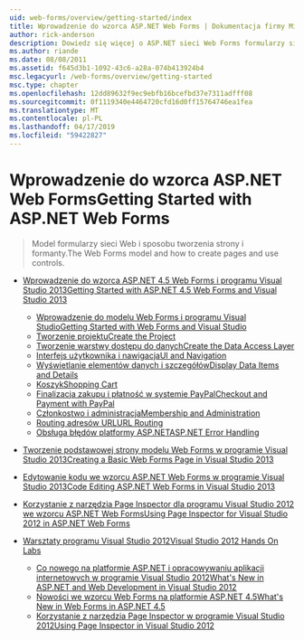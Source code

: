 ```yaml
---
uid: web-forms/overview/getting-started/index
title: Wprowadzenie do wzorca ASP.NET Web Forms | Dokumentacja firmy Microsoft
author: rick-anderson
description: Dowiedz się więcej o ASP.NET sieci Web Forms formularzy sieci Web ASP.NET umożliwia kompilacji dynamicznych witryn sieci Web przy użyciu znanego modelu przeciągania i upuszczania, oparte na zdarzeniach. Powierzchni projektowej i hund...
ms.author: riande
ms.date: 08/08/2011
ms.assetid: f645d3b1-1092-43c6-a28a-074b413924b4
msc.legacyurl: /web-forms/overview/getting-started
msc.type: chapter
ms.openlocfilehash: 12dd89632f9ec9ebfb16bcefbd37e7311adfff08
ms.sourcegitcommit: 0f1119340e4464720cfd16d0ff15764746ea1fea
ms.translationtype: MT
ms.contentlocale: pl-PL
ms.lasthandoff: 04/17/2019
ms.locfileid: "59422827"
---
```

# <a name="getting-started-with-aspnet-web-forms"></a><span data-ttu-id="dd5d8-104">Wprowadzenie do wzorca ASP.NET Web Forms</span><span class="sxs-lookup"><span data-stu-id="dd5d8-104">Getting Started with ASP.NET Web Forms</span></span>

> <span data-ttu-id="dd5d8-105">Model formularzy sieci Web i sposobu tworzenia strony i formanty.</span><span class="sxs-lookup"><span data-stu-id="dd5d8-105">The Web Forms model and how to create pages and use controls.</span></span>


- [<span data-ttu-id="dd5d8-106">Wprowadzenie do wzorca ASP.NET 4.5 Web Forms i programu Visual Studio 2013</span><span class="sxs-lookup"><span data-stu-id="dd5d8-106">Getting Started with ASP.NET 4.5 Web Forms and Visual Studio 2013</span></span>](getting-started-with-aspnet-45-web-forms/index.md)

    - [<span data-ttu-id="dd5d8-107">Wprowadzenie do modelu Web Forms i programu Visual Studio</span><span class="sxs-lookup"><span data-stu-id="dd5d8-107">Getting Started with Web Forms and Visual Studio</span></span>](getting-started-with-aspnet-45-web-forms/introduction-and-overview.md)
    - [<span data-ttu-id="dd5d8-108">Tworzenie projektu</span><span class="sxs-lookup"><span data-stu-id="dd5d8-108">Create the Project</span></span>](getting-started-with-aspnet-45-web-forms/create-the-project.md)
    - [<span data-ttu-id="dd5d8-109">Tworzenie warstwy dostępu do danych</span><span class="sxs-lookup"><span data-stu-id="dd5d8-109">Create the Data Access Layer</span></span>](getting-started-with-aspnet-45-web-forms/create_the_data_access_layer.md)
    - [<span data-ttu-id="dd5d8-110">Interfejs użytkownika i nawigacja</span><span class="sxs-lookup"><span data-stu-id="dd5d8-110">UI and Navigation</span></span>](getting-started-with-aspnet-45-web-forms/ui_and_navigation.md)
    - [<span data-ttu-id="dd5d8-111">Wyświetlanie elementów danych i szczegółów</span><span class="sxs-lookup"><span data-stu-id="dd5d8-111">Display Data Items and Details</span></span>](getting-started-with-aspnet-45-web-forms/display_data_items_and_details.md)
    - [<span data-ttu-id="dd5d8-112">Koszyk</span><span class="sxs-lookup"><span data-stu-id="dd5d8-112">Shopping Cart</span></span>](getting-started-with-aspnet-45-web-forms/shopping-cart.md)
    - [<span data-ttu-id="dd5d8-113">Finalizacja zakupu i płatność w systemie PayPal</span><span class="sxs-lookup"><span data-stu-id="dd5d8-113">Checkout and Payment with PayPal</span></span>](getting-started-with-aspnet-45-web-forms/checkout-and-payment-with-paypal.md)
    - [<span data-ttu-id="dd5d8-114">Członkostwo i administracja</span><span class="sxs-lookup"><span data-stu-id="dd5d8-114">Membership and Administration</span></span>](getting-started-with-aspnet-45-web-forms/membership-and-administration.md)
    - [<span data-ttu-id="dd5d8-115">Routing adresów URL</span><span class="sxs-lookup"><span data-stu-id="dd5d8-115">URL Routing</span></span>](getting-started-with-aspnet-45-web-forms/url-routing.md)
    - [<span data-ttu-id="dd5d8-116">Obsługa błędów platformy ASP.NET</span><span class="sxs-lookup"><span data-stu-id="dd5d8-116">ASP.NET Error Handling</span></span>](getting-started-with-aspnet-45-web-forms/aspnet-error-handling.md)
- [<span data-ttu-id="dd5d8-117">Tworzenie podstawowej strony modelu Web Forms w programie Visual Studio 2013</span><span class="sxs-lookup"><span data-stu-id="dd5d8-117">Creating a Basic Web Forms Page in Visual Studio 2013</span></span>](creating-a-basic-web-forms-page.md)
- [<span data-ttu-id="dd5d8-118">Edytowanie kodu we wzorcu ASP.NET Web Forms w programie Visual Studio 2013</span><span class="sxs-lookup"><span data-stu-id="dd5d8-118">Code Editing ASP.NET Web Forms in Visual Studio 2013</span></span>](code-editing-in-web-forms-pages.md)
- [<span data-ttu-id="dd5d8-119">Korzystanie z narzędzia Page Inspector dla programu Visual Studio 2012 we wzorcu ASP.NET Web Forms</span><span class="sxs-lookup"><span data-stu-id="dd5d8-119">Using Page Inspector for Visual Studio 2012 in ASP.NET Web Forms</span></span>](using-page-inspector-in-a-visual-studio-11-beta-web-forms-project.md)
- [<span data-ttu-id="dd5d8-120">Warsztaty programu Visual Studio 2012</span><span class="sxs-lookup"><span data-stu-id="dd5d8-120">Visual Studio 2012 Hands On Labs</span></span>](hands-on-labs/index.md)

    - [<span data-ttu-id="dd5d8-121">Co nowego na platformie ASP.NET i opracowywaniu aplikacji internetowych w programie Visual Studio 2012</span><span class="sxs-lookup"><span data-stu-id="dd5d8-121">What's New in ASP.NET and Web Development in Visual Studio 2012</span></span>](hands-on-labs/whats-new-in-aspnet-and-web-development-in-visual-studio-2012.md)
    - [<span data-ttu-id="dd5d8-122">Nowości we wzorcu Web Forms na platformie ASP.NET 4.5</span><span class="sxs-lookup"><span data-stu-id="dd5d8-122">What's New in Web Forms in ASP.NET 4.5</span></span>](hands-on-labs/whats-new-in-web-forms-in-aspnet-45.md)
    - [<span data-ttu-id="dd5d8-123">Korzystanie z narzędzia Page Inspector w programie Visual Studio 2012</span><span class="sxs-lookup"><span data-stu-id="dd5d8-123">Using Page Inspector in Visual Studio 2012</span></span>](hands-on-labs/using-page-inspector-in-visual-studio-2012.md)
